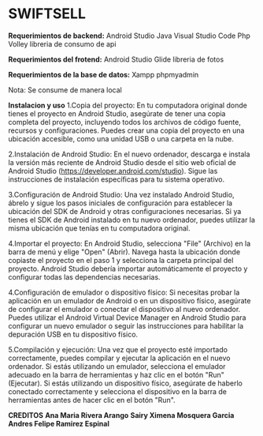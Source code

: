 # SWIFTSELL

**Requerimientos de backend:**
Android Studio
Java
Visual Studio Code
Php
Volley libreria de consumo de api

**Requerimientos del frotend:**
Android Studio
Glide libreria de fotos

**Requerimientos de la base de datos:**
Xampp
phpmyadmin

Nota: Se consume de manera local

**Instalacion y uso**
1.Copia del proyecto: En tu computadora original donde tienes el proyecto en Android Studio, 
asegúrate de tener una copia completa del proyecto, incluyendo todos los archivos de código fuente, 
recursos y configuraciones. Puedes crear una copia del proyecto en una ubicación accesible, como una unidad USB o una carpeta en la nube.

2.Instalación de Android Studio: En el nuevo ordenador,
descarga e instala la versión más reciente de Android Studio desde el sitio web oficial de Android Studio
(https://developer.android.com/studio). Sigue las instrucciones de instalación específicas para tu sistema operativo.

3.Configuración de Android Studio: Una vez instalado Android Studio,
ábrelo y sigue los pasos iniciales de configuración para establecer la ubicación del SDK de Android y otras configuraciones necesarias. 
Si ya tienes el SDK de Android instalado en tu nuevo ordenador, puedes utilizar la misma ubicación que tenías en tu computadora original.

4.Importar el proyecto: En Android Studio, selecciona "File" (Archivo) en la barra de menú y elige "Open" (Abrir).
Navega hasta la ubicación donde copiaste el proyecto en el paso 1 y selecciona la carpeta principal del proyecto.
Android Studio debería importar automáticamente el proyecto y configurar todas las dependencias necesarias.

4.Configuración de emulador o dispositivo físico: Si necesitas probar la aplicación en un emulador de Android o en un dispositivo físico, 
asegúrate de configurar el emulador o conectar el dispositivo al nuevo ordenador. 
Puedes utilizar el Android Virtual Device Manager en Android Studio para configurar un nuevo emulador 
o seguir las instrucciones para habilitar la depuración USB en tu dispositivo físico.

5.Compilación y ejecución: Una vez que el proyecto esté importado correctamente,
puedes compilar y ejecutar la aplicación en el nuevo ordenador. 
Si estás utilizando un emulador, selecciona el emulador adecuado en la barra de herramientas y
haz clic en el botón "Run" (Ejecutar). Si estás utilizando un dispositivo físico, 
asegúrate de haberlo conectado correctamente y selecciona el dispositivo en la barra de herramientas antes de hacer clic en el botón "Run".

**CREDITOS** 
**Ana Maria Rivera Arango**
**Sairy Ximena Mosquera Garcia**
**Andres Felipe Ramirez Espinal**


